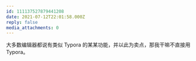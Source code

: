 ```yaml
---
id: 111137527879441208
date: 2021-07-12T22:01:58.000Z
reply: false
media_attachments: 0
---
```


大多数编辑器都说有类似 Typora 的某某功能，并以此为卖点，那我干嘛不直接用 Typora。

